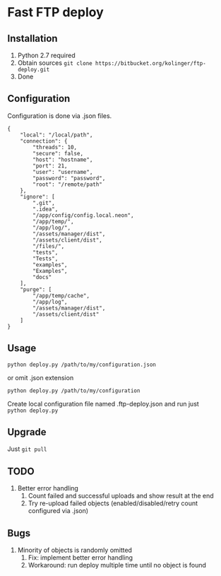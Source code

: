 Fast FTP deploy
===============

Installation
------------

1. Python 2.7 required
2. Obtain sources ``git clone https://bitbucket.org/kolinger/ftp-deploy.git``
3. Done

Configuration
-------------

Configuration is done via .json files.

````
{
    "local": "/local/path",
    "connection": {
        "threads": 10,
        "secure": false,
        "host": "hostname",
        "port": 21,
        "user": "username",
        "password": "password",
        "root": "/remote/path"
    },
    "ignore": [
        ".git",
        ".idea",
        "/app/config/config.local.neon",
        "/app/temp/",
        "/app/log/",
        "/assets/manager/dist",
        "/assets/client/dist",
        "/files/",
        "tests",
        "Tests",
        "examples",
        "Examples",
        "docs"
    ],
    "purge": [
        "/app/temp/cache",
        "/app/log",
        "/assets/manager/dist",
        "/assets/client/dist"
    ]
}
````

Usage
-----

``python deploy.py /path/to/my/configuration.json``

or omit .json extension

``python deploy.py /path/to/my/configuration``

Create local configuration file named .ftp-deploy.json and run just  
``python deploy.py``

Upgrade
-------

Just ```git pull```

TODO
----

1. Better error handling
    1. Count failed and successful uploads and show result at the end
    2. Try re-upload failed objects (enabled/disabled/retry count configured via .json)

Bugs
----

1. Minority of objects is randomly omitted
    1. Fix: implement better error handling
    2. Workaround: run deploy multiple time until no object is found
